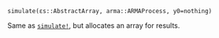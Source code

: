 ```
simulate(εs::AbstractArray, arma::ARMAProcess, y0=nothing)
```

Same as [`simulate!`](@ref), but allocates an array for results.
